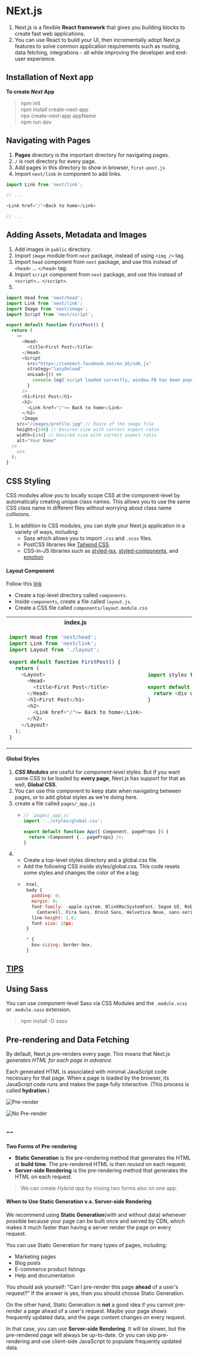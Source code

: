 # NExt.js

1. Next.js is a flexible **React framework** that gives you building blocks to create fast web applications.
2. You can use React to build your UI, then incrementally adopt Next.js features to solve common application requirements such as routing, data fetching, integrations - all while improving the developer and end-user experience.

## Installation of Next app

**To create *Next* App**

> npm init  
> npm install create-next-app   
> npx create-next-app appName  
> npm run dev  

## Navigating with Pages

1. **Pages** directory is the important directory for navigating pages.
2. `/` is root directory for every page. 
3. Add pages in this directory to show in browser, `first-post.js`
4. Import `next/link` in component to add links.

```js
import Link from 'next/link';

// ...

<Link href="/">Back to home</Link>

// ...
```


## Adding Assets, Metadata and Images

1. Add images in `public` directory.
2. Import `image` module from `next` package, instead of using `<img />` tag.
3. Import `head` component from `next` package, and use this instead of `<head>` ... `</head>` tag.
4. Import `script` component from `next` package, and use this instead of `<script>`... `</script>`.
5. 

```js
import Head from 'next/head';
import Link from 'next/link';
import Image from 'next/image';
import Script from 'next/script';

export default function FirstPost() {
  return (
    <>
      <Head>
        <title>First Post</title>
      </Head>
      <Script
        src="https://connect.facebook.net/en_US/sdk.js"
        strategy="lazyOnload"
        onLoad={() =>
          console.log(`script loaded correctly, window.FB has been populated`)
        }
      />
      <h1>First Post</h1>
      <h2>
        <Link href="/">← Back to home</Link>
      </h2>
      <Image
    src="/images/profile.jpg" // Route of the image file
    height={144} // Desired size with correct aspect ratio
    width={144} // Desired size with correct aspect ratio
    alt="Your Name"
  />
    </>
  );
}
```

## CSS Styling

CSS modules allow you to locally scope CSS at the component-level by automatically creating unique class names. This allows you to use the same CSS class name in different files without worrying about class name collisions.

1. In addition to CSS modules, you can style your Next.js application in a variety of ways, including:
    - Sass which allows you to import `.css` and `.scss` files.
    - PostCSS libraries like [Tailwind CSS](https://github.com/vercel/next.js/tree/canary/examples/with-tailwindcss).
    - CSS-in-JS libraries such as [styled-jsx](https://github.com/vercel/styled-jsx), [styled-components](https://github.com/vercel/next.js/tree/canary/examples/with-styled-components), and [emotion](https://github.com/vercel/next.js/tree/canary/examples/with-emotion)


#### Layout Component

Follow this [link](https://nextjs.org/learn/basics/assets-metadata-css/layout-component)

- Create a top-level directory called `components`.
- Inside `components`, create a file called `layout.js`.
- Create a CSS file called `components/layout.module.css`

<table>
  <tr>
    <th>index.js</th>
    <th>layout.js</th>
    <th>layout.module.css</th>
  </tr>
  <tr>
    <td>
    
  ```js
  import Head from 'next/head';
  import Link from 'next/link';
  import Layout from './layout';

  export default function FirstPost() {
    return (
      <Layout>
        <Head>
          <title>First Post</title>
        </Head>
        <h1>First Post</h1>
        <h2>
          <Link href="/">← Back to home</Link>
        </h2>
      </Layout>
    );
  }
  ```

  </td>
  <td>
  
  ```js
  import styles from './layout.module.css';

  export default function Layout({ children }) {
    return <div className={styles.container}>{children}</div>;
  }
  ```
  
  </td>
  <td>
  
  ```css
  .container {
    max-width: 36rem;
    padding: 0 1rem;
    margin: 3rem auto 6rem;
  }
  ```
  
  </td>
  </tr>
</table>

#### Global Styles

1. ***CSS Modules*** are useful for *component-level* styles. But if you want some CSS to be loaded by **every page**, Next.js has support for that as well, **Global CSS**.
1. You can use this component to keep state when navigating between pages, or to add global styles as we're doing here.
1. create a file called `pages/_app.js`
    - ```js
      // `pages/_app.js`
      import '../styles/global.css';

      export default function App({ Component, pageProps }) {
        return <Component {...pageProps} />;
      }
      ```
1. - Create a top-level styles directory and a global.css file.
   - Add the following CSS inside styles/global.css. This code resets some styles and changes the color of the a tag:
   - ```js
      html,
      body {
        padding: 0;
        margin: 0;
        font-family: -apple-system, BlinkMacSystemFont, Segoe UI, Roboto, Oxygen, Ubuntu,
          Cantarell, Fira Sans, Droid Sans, Helvetica Neue, sans-serif;
        line-height: 1.6;
        font-size: 18px;
      }

      * {
        box-sizing: border-box;
      }
     ```


## [TIPS](https://nextjs.org/learn/basics/assets-metadata-css/styling-tips)

## Using Sass
You can use component-level Sass via CSS Modules and the `.module.scss` or `.module.sass` extension.

>  npm install -D sass


## Pre-rendering and Data Fetching

By default, Next.js pre-renders every page. This means that Next.js *generates HTML for each page in advance*.

Each generated HTML is associated with minimal JavaScript code necessary for that page. When a page is loaded by the browser, its JavaScript code runs and makes the page fully interactive. (This process is called **hydration**.)

![Pre-render](./assets/image.png)

![No Pre-render](./assets/image2.png)

--
---

**Two Forms of Pre-rendering**

- **Static Generation** is the pre-rendering method that generates the HTML at **build time**. The pre-rendered HTML is then *reused* on each request.
- **Server-side Rendering** is the pre-rendering method that generates the HTML on each request.


> We can create *Hybrid app* by mixing two forms also on one app.

#### When to Use Static Generation v.s. Server-side Rendering

We recommend using **Static Generation**(with and without data) whenever possible because your page can be built once and served by CDN, which makes it much faster than having a server render the page on every request.

You can use Static Generation for many types of pages, including:

- Marketing pages
- Blog posts
- E-commerce product listings
- Help and documentation

You should ask yourself: "Can I pre-render this page **ahead** of a user's request?" If the answer is yes, then you should choose Static Generation.

On the other hand, Static Generation is **not** a good idea if you cannot pre-render a page ahead of a user's request. Maybe your page shows frequently updated data, and the page content changes on every request.

In that case, you can use **Server-side Rendering**. It will be slower, but the pre-rendered page will always be up-to-date. Or you can skip pre-rendering and use client-side JavaScript to populate frequently updated data.







